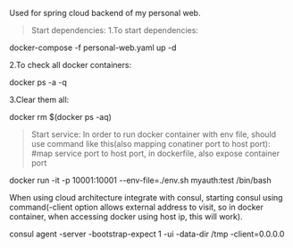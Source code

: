Used for spring cloud backend of my personal web.

> Start dependencies:
1.To start dependencies:

   docker-compose -f personal-web.yaml up -d

2.To check all docker containers:
   
   docker ps -a -q

3.Clear them all:
   
   docker rm $(docker ps -aq)

> Start service:
In order to run docker container with env file, should use command like this(also mapping conatiner port to host port):
#map service port to host port, in dockerfile, also expose container port

   docker run -it -p 10001:10001 --env-file=./env.sh  myauth:test /bin/bash
   
When using cloud architecture integrate with consul, starting consul using command(-client option allows external address to visit, so in docker container, when accessing docker using host ip, this will work).
  
  consul agent -server -bootstrap-expect 1 -ui -data-dir /tmp -client=0.0.0.0
  
  
